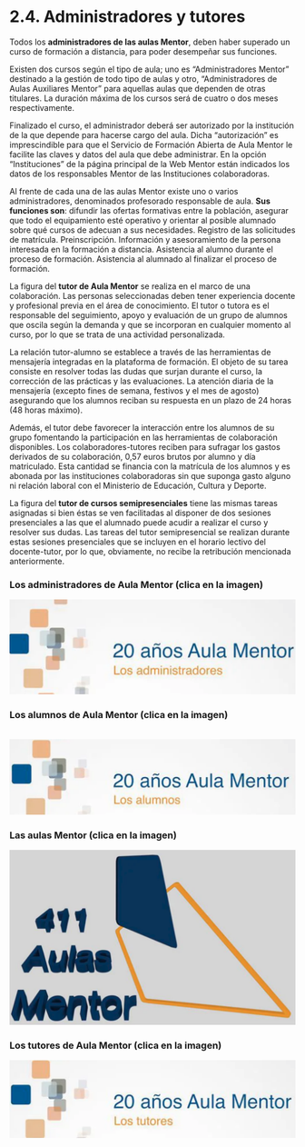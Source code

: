 
# 2.4. Administradores y tutores

Todos los **administradores de las aulas Mentor**, deben haber superado un curso de formación a distancia, para poder desempeñar sus funciones.

Existen dos cursos según el tipo de aula; uno es “Administradores Mentor” destinado a la gestión de todo tipo de aulas y otro, “Administradores de Aulas Auxiliares Mentor” para aquellas aulas que dependen de otras titulares. La duración máxima de los cursos será de cuatro o dos meses respectivamente.

Finalizado el curso, el administrador deberá ser autorizado por la institución de la que depende para hacerse cargo del aula. Dicha “autorización” es imprescindible para que el Servicio de Formación Abierta de Aula Mentor le facilite las claves y datos del aula que debe administrar. En la opción “Instituciones” de la página principal de la Web Mentor están indicados los datos de los responsables Mentor de las Instituciones colaboradoras.

Al frente de cada una de las aulas Mentor existe uno o varios administradores, denominados profesorado responsable de aula. **Sus funciones son**: difundir las ofertas formativas entre la población, asegurar que todo el equipamiento esté operativo y orientar al posible alumnado sobre qué cursos de adecuan a sus necesidades. Registro de las solicitudes de matrícula. Preinscripción. Información y asesoramiento de la persona interesada en la formación a distancia. Asistencia al alumno durante el proceso de formación. Asistencia al alumnado al finalizar el proceso de formación.

La figura del **tutor de Aula Mentor** se realiza en el marco de una colaboración. Las personas seleccionadas deben tener experiencia docente y profesional previa en el área de conocimiento. El tutor o tutora es el responsable del seguimiento, apoyo y evaluación de un grupo de alumnos que oscila según la demanda y que se incorporan en cualquier momento al curso, por lo que se trata de una actividad personalizada.

La relación tutor-alumno se establece a través de las herramientas de mensajería integradas en la plataforma de formación. El objeto de su tarea consiste en resolver todas las dudas que surjan durante el curso, la corrección de las prácticas y las evaluaciones. La atención diaria de la mensajería (excepto fines de semana, festivos y el mes de agosto) asegurando que los alumnos reciban su respuesta en un plazo de 24 horas (48 horas máximo). 

Además, el tutor debe favorecer la interacción entre los alumnos de su grupo fomentando la participación en las herramientas de colaboración disponibles. Los colaboradores-tutores reciben para sufragar los gastos derivados de su colaboración, 0,57 euros brutos por alumno y día matriculado. Esta cantidad se financia con la matrícula de los alumnos y es abonada por las instituciones colaboradoras sin que suponga gasto alguno ni relación laboral con el Ministerio de Educación, Cultura y Deporte.

La figura del **tutor de cursos semipresenciales** tiene las mismas tareas asignadas si bien éstas se ven facilitadas al disponer de dos sesiones presenciales a las que el alumnado puede acudir a realizar el curso y resolver sus dudas. Las tareas del tutor semipresencial se realizan durante estas sesiones presenciales que se incluyen en el horario lectivo del docente-tutor, por lo que, obviamente, no recibe la retribución mencionada anteriormente.


### Los administradores de Aula Mentor (clica en la imagen)

[![](img/video-aula-mentor.png)](http://player.vimeo.com/video/43805552)

### Los alumnos de Aula Mentor (clica en la imagen)
 
[![alumnos-mentor](img/video-alumnos-mentor.png)](http://player.vimeo.com/video/43448090)

### Las aulas Mentor (clica en la imagen)

[![411 aulas mentor](img/video-411-aulas-mentor.png)](http://player.vimeo.com/video/43102561)

### Los tutores de Aula Mentor (clica en la imagen)

[![tutores-mentor](img/video-tutores-mentor.png)](https://player.vimeo.com/video/44228875)
